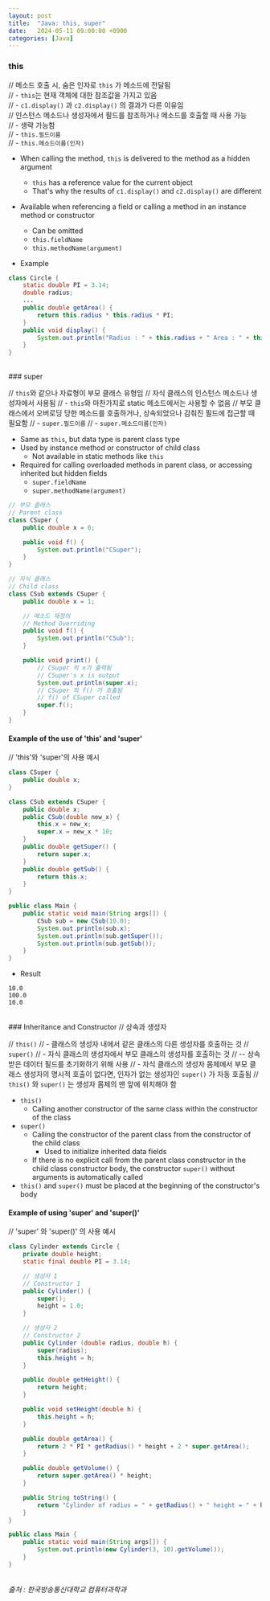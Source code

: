 ```yaml
---
layout: post
title:  "Java: this, super"
date:   2024-05-11 09:00:00 +0900
categories: [Java]
---
```


### this   
   
// 메소드 호출 시, 숨은 인자로 `this` 가 메소드에 전달됨   
// - `this`는 현재 객체에 대한 참조값을 가지고 있음   
// - `c1.display()` 과 `c2.display()` 의 결과가 다른 이유임   
// 인스턴스 메소드나 생성자에서 필드를 참조하거나 메소드를 호출할 때 사용 가능   
// - 생략 가능함   
// - `this.필드이름`   
// - `this.메소드이름(인자)`   
- When calling the method, `this` is delivered to the method as a hidden argument
  - `this` has a reference value for the current object
  - That's why the results of `c1.display()` and `c2.display()` are different
- Available when referencing a field or calling a method in an instance method or constructor
  - Can be omitted
  - `this.fieldName`
  - `this.methodName(argument)` 
   
- Example   
   
```java
class Circle {
    static double PI = 3.14;
    double radius;
    ...
    public double getArea() {
        return this.radius * this.radius * PI;
    }
    public void display() {
        System.out.println("Radius : " + this.radius + " Area : " + this.getArea());
    }
}
```

<br />
### super   
   
// `this`와 같으나 자료형이 부모 클래스 유형임
// 자식 클래스의 인스턴스 메소드나 생성자에서 사용됨
// - `this`와 마찬가지로 static 메소드에서는 사용할 수 없음
// 부모 클래스에서 오버로딩 당한 메소드를 호출하거나, 상속되었으나 감춰진 필드에 접근할 때 필요함
// - `super.필드이름`
// - `super.메소드이름(인자)`
- Same as `this`, but data type is parent class type
- Used by instance method or constructor of child class
  - Not available in static methods like `this`
- Required for calling overloaded methods in parent class, or accessing inherited but hidden fields
  - `super.fieldName`
  - `super.methodName(argument)`

```java
// 부모 클래스
// Parent class
class CSuper {
    public double x = 0;

    public void f() {
        System.out.println("CSuper");
    }
}

// 자식 클래스
// Child class
class CSub extends CSuper {
    public double x = 1;

    // 메소드 재정의
    // Method Overriding
    public void f() {
        System.out.println("CSub");
    }

    public void print() {
        // CSuper 의 x가 출력됨
        // CSuper's x is output
        System.out.println(super.x);
        // CSuper 의 f() 가 호출됨
        // f() of CSuper called
        super.f();
    }
}
```

#### Example of the use of 'this' and 'super'
// 'this'와 'super'의 사용 예시

```java
class CSuper {
    public double x;
}

class CSub extends CSuper {
    public double x;
    public CSub(double new_x) {
        this.x = new_x;
        super.x = new_x * 10;
    }
    public double getSuper() {
        return super.x;
    }
    public double getSub() {
        return this.x;
    }
}

public class Main {
    public static void main(String args[]) {
        CSub sub = new CSub(10.0);
        System.out.println(sub.x);
        System.out.println(sub.getSuper());
        System.out.println(sub.getSub());
    }
}
```
   
- Result   
   
```
10.0
100.0
10.0
```

<br />
### Inheritance and Constructor
// 상속과 생성자

// `this()`
// - 클래스의 생성자 내에서 같은 클래스의 다른 생성자를 호출하는 것
// `super()`
// - 자식 클래스의 생성자에서 부모 클래스의 생성자를 호출하는 것
// -- 상속받은 데이터 필드를 초기화하기 위해 사용
// - 자식 클래스의 생성자 몸체에서 부모 클래스 생성자의 명시적 호출이 없다면, 인자가 없는 생성자인 `super()` 가 자동 호출됨
// `this()` 와 `super()` 는 생성자 몸체의 맨 앞에 위치해야 함
- `this()`
  - Calling another constructor of the same class within the constructor of the class
- `super()`
  - Calling the constructor of the parent class from the constructor of the child class
    - Used to initialize inherited data fields
  - If there is no explicit call from the parent class constructor in the child class constructor body, the constructor `super()` without arguments is automatically called
- `this()` and `super()` must be placed at the beginning of the constructor's body

#### Example of using 'super' and 'super()'
// 'super' 와 'super()' 의 사용 예시

```java
class Cylinder extends Circle {
    private double height;
    static final double PI = 3.14;

    // 생성자 1
    // Constructor 1
    public Cylinder() {
        super();
        height = 1.0;
    }

    // 생성자 2
    // Constructor 2
    public Cylinder (double radius, double h) {
        super(radius);
        this.height = h;
    }

    public double getHeight() {
        return height;
    }

    public void setHeight(double h) {
        this.height = h;
    }

    public double getArea() {
        return 2 * PI * getRadius() * height + 2 * super.getArea();
    }

    public double getVolume() {
        return super.getArea() * height;
    }

    public String toString() {
        return "Cylinder of radius = " + getRadius() + " height = " + height;
    }
}

public class Main {
    public static void main(String args[]) {
        System.out.println(new Cylinder(3, 10).getVolume());
    }
}
```
   
<br />
<cite>출처 : 한국방송통신대학교 컴퓨터과학과</cite>
